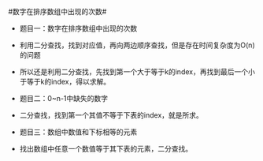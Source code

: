 #数字在排序数组中出现的次数#

*   题目一：数字在排序数组中出现的次数
*   利用二分查找，找到对应值，再向两边顺序查找，但是存在时间复杂度为O(n)的问题
*   所以还是利用二分查找，先找到第一个大于等于k的index，再找到最后一个小于等于k的index，得以求解。

*   题目二：0~n-1中缺失的数字
*   二分查找，找到第一个其值不等于下表的index，就是所求。

*   题目三：数组中数值和下标相等的元素
*   找出数组中任意一个数值等于其下表的元素，二分查找。
